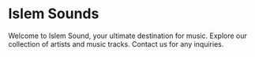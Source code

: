 # Islem Sounds
Welcome to Islem Sound, your ultimate destination for music. Explore our collection of artists and music tracks. Contact us for any inquiries.
